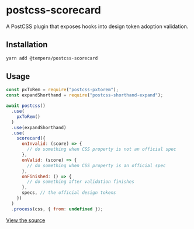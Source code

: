 # postcss-scorecard

A PostCSS plugin that exposes hooks into design token adoption validation.

## Installation

```bash
yarn add @tempera/postcss-scorecard
```

## Usage

```js
const pxToRem = require("postcss-pxtorem");
const expandShorthand = require("postcss-shorthand-expand");

await postcss()
  .use(
    pxToRem()
  )
  .use(expandShorthand)
  .use(
    scorecard({
      onInvalid: (score) => {
        // do something when CSS property is not an official spec
      },
      onValid: (score) => {
        // do something when CSS property is an official spec
      },
      onFinished: () => {
        // do something after validation finishes
      },
      specs, // the official design tokens
    })
  )
  .process(css, { from: undefined });
```

[View the source](https://github.com/michaelmang/tempera/tree/master/packages/postcss)
